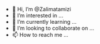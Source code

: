 - 👋 Hi, I’m @Zalimatamizi
- 👀 I’m interested in ...
- 🌱 I’m currently learning ...
- 💞️ I’m looking to collaborate on ...
- 📫 How to reach me ...

<!---
Zalimatamizi/Zalimatamizi is a ✨ special ✨ repository because its `README.md` (this file) appears on your GitHub profile.
You can click the Preview link to take a look at your changes.
--->
